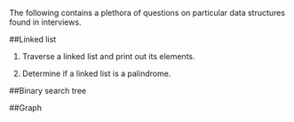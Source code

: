 The following contains a plethora of questions on particular data structures found in interviews.

##Linked list

1. Traverse a linked list and print out its elements.

2. Determine if a linked list is a palindrome.

##Binary search tree

##Graph
